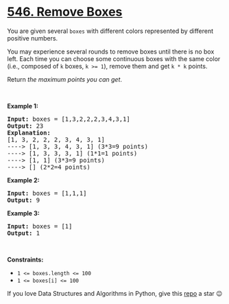 # [546. Remove Boxes][title]

<p>You are given several <code>boxes</code> with different colors represented by different positive numbers.</p>
<p>You may experience several rounds to remove boxes until there is no box left. Each time you can choose some continuous boxes with the same color (i.e., composed of <code>k</code> boxes, <code>k &gt;= 1</code>), remove them and get <code>k * k</code> points.</p>
<p>Return <em>the maximum points you can get</em>.</p>
<p> </p>
<p><strong>Example 1:</strong></p>
<pre><strong>Input:</strong> boxes = [1,3,2,2,2,3,4,3,1]
<strong>Output:</strong> 23
<strong>Explanation:</strong>
[1, 3, 2, 2, 2, 3, 4, 3, 1] 
----&gt; [1, 3, 3, 4, 3, 1] (3*3=9 points) 
----&gt; [1, 3, 3, 3, 1] (1*1=1 points) 
----&gt; [1, 1] (3*3=9 points) 
----&gt; [] (2*2=4 points)
</pre>
<p><strong>Example 2:</strong></p>
<pre><strong>Input:</strong> boxes = [1,1,1]
<strong>Output:</strong> 9
</pre>
<p><strong>Example 3:</strong></p>
<pre><strong>Input:</strong> boxes = [1]
<strong>Output:</strong> 1
</pre>
<p> </p>
<p><strong>Constraints:</strong></p>
<ul>
<li><code>1 &lt;= boxes.length &lt;= 100</code></li>
<li><code>1 &lt;= boxes[i] &lt;= 100</code></li>
</ul>


If you love Data Structures and Algorithms in Python, give this [repo][me] a star :wink:

[title]: https://leetcode.com/problems/remove-boxes
[me]: https://github.com/bumblebee211196/awesome-python-leetcode